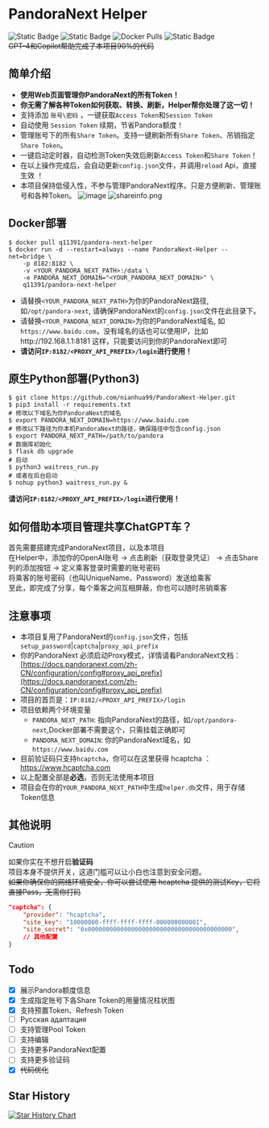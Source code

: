 # PandoraNext Helper  
![Static Badge](https://img.shields.io/badge/Next-8A2BE2?label=Pandora)
![Static Badge](https://img.shields.io/badge/3.8%20%7C%203.9%20%7C%203.10-blue?label=Python)
![Docker Pulls](https://img.shields.io/docker/pulls/q11391/pandora-next-helper?color=gold)
![Static Badge](https://img.shields.io/badge/%D0%A0%D1%83%D1%81%D1%81%D0%BA%D0%B8%D0%B9-green?label=doc)  
~~GPT-4和Copilot帮助完成了本项目90%的代码~~
## 简单介绍
* **使用Web页面管理你PandoraNext的所有Token！**
* **你无需了解各种Token如何获取、转换、刷新，Helper帮你处理了这一切！**
* 支持添加 `账号\密码` ，一键获取`Access Token`和`Session Token`
* 自动使用 `Session Token` 续期，节省Pandora额度！
* 管理账号下的所有`Share Token`。支持一键刷新所有`Share Token`、吊销指定`Share Token`。
* 一键启动定时器，自动检测Token失效后刷新`Access Token`和`Share Token`！
* 在以上操作完成后，会自动更新`config.json`文件，并调用`reload` Api，直接生效 ！
* 本项目保持低侵入性，不参与管理PandoraNext程序。只是方便刷新、管理账号和各种Token。
![image](https://github.com/nianhua99/PandoraNext-Helper/assets/48168645/bbe7b786-0d0b-4de5-afa0-280f7386e592)
![shareinfo.png](shareinfo.png)
## Docker部署
```shell
$ docker pull q11391/pandora-next-helper
$ docker run -d --restart=always --name PandoraNext-Helper --net=bridge \
    -p 8182:8182 \
    -v <YOUR_PANDORA_NEXT_PATH>:/data \
    -e PANDORA_NEXT_DOMAIN="<YOUR_PANDORA_NEXT_DOMAIN>" \
    q11391/pandora-next-helper
```
* 请替换`<YOUR_PANDORA_NEXT_PATH>`为你的PandoraNext路径, 如`/opt/pandora-next`, 请确保PandoraNext的`config.json`文件在此目录下。
* 请替换`<YOUR_PANDORA_NEXT_DOMAIN>`为你的PandoraNext域名, 如`https://www.baidu.com`，没有域名的话也可以使用IP，比如http://192.168.1.1:8181 这样，只能要访问到你的PandoraNext即可
* **请访问`IP:8182/<PROXY_API_PREFIX>/login`进行使用！**
## 原生Python部署(Python3)
```shell
$ git clone https://github.com/nianhua99/PandoraNext-Helper.git
$ pip3 install -r requirements.txt
# 修改以下域名为你PandoraNext的域名
$ export PANDORA_NEXT_DOMAIN=https://www.baidu.com
# 修改以下路径为你本机PandoraNext的路径，确保路径中包含config.json
$ export PANDORA_NEXT_PATH=/path/to/pandora
# 数据库初始化
$ flask db upgrade
# 启动
$ python3 waitress_run.py
# 或者在后台启动
$ nohup python3 waitress_run.py &
```
**请访问`IP:8182/<PROXY_API_PREFIX>/login`进行使用！**
## 如何借助本项目管理共享ChatGPT车？
首先需要搭建完成PandoraNext项目，以及本项目  
在Helper中，添加你的OpenAI账号 -> 点击刷新（获取登录凭证） -> 点击Share列的添加按钮 -> 定义乘客登录时需要的账号密码  
将乘客的账号密码（也叫UniqueName、Password）发送给乘客  
至此，即完成了分享，每个乘客之间互相屏蔽，你也可以随时吊销乘客
## 注意事项
* 本项目复用了PandoraNext的`config.json`文件，包括`setup_password`|`captcha`|`proxy_api_prefix`
* 你的PandoraNext 必须启动Proxy模式，详情请看PandoraNext文档：[https://docs.pandoranext.com/zh-CN/configuration/config#proxy_api_prefix](https://docs.pandoranext.com/zh-CN/configuration/config#proxy_api_prefix)
* 项目的首页是：`IP:8182/<PROXY_API_PREFIX>/login`
* 项目依赖两个环境变量
  * `PANDORA_NEXT_PATH`: 指向PandoraNext的路径，如`/opt/pandora-next`,Docker部署不需要这个，只需挂载正确即可
  * `PANDORA_NEXT_DOMAIN`: 你的PandoraNext域名，如`https://www.baidu.com`
* 目前验证码只支持`hcaptcha`，你可以在这里获得 hcaptcha ：https://www.hcaptcha.com
* 以上配置全部是**必选**，否则无法使用本项目
* 项目会在你的`YOUR_PANDORA_NEXT_PATH`中生成`helper.db`文件，用于存储Token信息
## 其他说明
> [!CAUTION]
> 如果你实在不想开启**验证码**  
> 项目本身不提供开关，这道门槛可以让小白也注意到安全问题。  
> ~~如果你确保你的网络环境安全，你可以尝试使用 hcaptcha 提供的测试Key，它将直接Pass，无需你打码~~
```json
"captcha": {
	"provider": "hcaptcha",
	"site_key": "10000000-ffff-ffff-ffff-000000000001",
	"site_secret": "0x0000000000000000000000000000000000000000",
	// 其他配置
}
```
## Todo
- [x] 展示Pandora额度信息
- [x] 生成指定账号下各Share Token的用量情况柱状图
- [x] 支持预置Token、Refresh Token
- [ ] Русская адаптация
- [ ] 支持管理Pool Token
- [ ] 支持编辑
- [ ] 支持更多PandoraNext配置
- [ ] 支持更多验证码
- [x] ~~代码优化~~
## Star History

[![Star History Chart](https://api.star-history.com/svg?repos=nianhua99/PandoraNext-Helper&type=Date)](https://star-history.com/#nianhua99/PandoraNext-Helper&Date)
